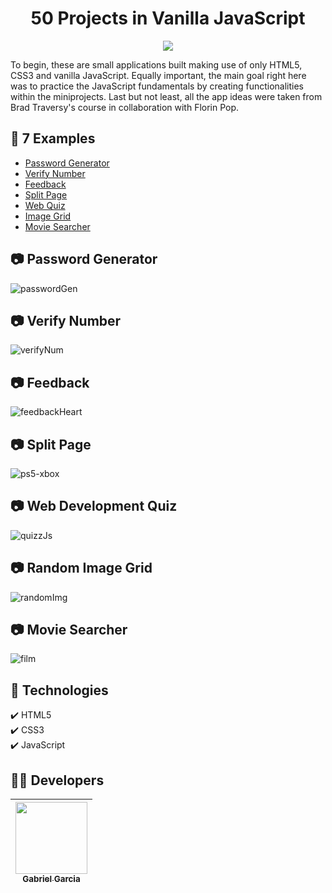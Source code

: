 <h1 align="center"> 50 Projects in Vanilla JavaScript </h1>

<p align="center">
<img src="http://img.shields.io/static/v1?label=STATUS&message=FINISHED&color=BLUE&style=for-the-badge"/>
</p>

To begin, these are small applications built making use of only HTML5, CSS3 and vanilla JavaScript. Equally important, the main goal right here was to practice the JavaScript fundamentals by creating functionalities within the miniprojects. Last but not least, all the app ideas were taken from Brad Traversy's course in collaboration with Florin Pop.

## :file_folder: 7 Examples
* [Password Generator](#camera-password-generator)
* [Verify Number](#camera-verify-number)
* [Feedback](#camera-feedback)
* [Split Page](#camera-split-page)
* [Web Quiz](#camera-web-development-quiz)
* [Image Grid](#camera-random-image-grid)
* [Movie Searcher](#camera-movie-searcher)

## :camera: Password Generator
![passwordGen](https://user-images.githubusercontent.com/82886646/157530231-6f5604a3-e854-4f7b-9376-65b42f8ebacf.gif)

## :camera: Verify Number
![verifyNum](https://user-images.githubusercontent.com/82886646/157530325-545a4ff0-8ba5-4934-96f7-a744c685a0ef.gif)

## :camera: Feedback
![feedbackHeart](https://user-images.githubusercontent.com/82886646/157530448-66ab5a03-60f5-49f3-b2b5-f550a2e9a8f4.gif)

## :camera: Split Page
![ps5-xbox](https://user-images.githubusercontent.com/82886646/157530510-a23f242a-c4bf-4efd-8fcd-75334a992064.gif)

## :camera: Web Development Quiz
![quizzJs](https://user-images.githubusercontent.com/82886646/157530584-86319ea2-7157-4fff-aca0-1171a13c1d67.gif)

## :camera: Random Image Grid
![randomImg](https://user-images.githubusercontent.com/82886646/157530751-7f6dd53b-f5cf-4dd8-86e9-f1ae61989c3a.gif)

## :camera: Movie Searcher
![film](https://user-images.githubusercontent.com/82886646/157530826-32e33176-c8ba-4ad5-afb6-813a972991f5.gif)

## :rocket: Technologies

  ✔️ HTML5 <br>
  ✔️ CSS3 <br>
  ✔️ JavaScript<br>
  
## :man_technologist: Developers

| [<img src="https://avatars.githubusercontent.com/u/82886646?v=4" width=115><br><sub>Gabriel Garcia</sub>](https://github.com/codinginrainbows)
| :---: |

